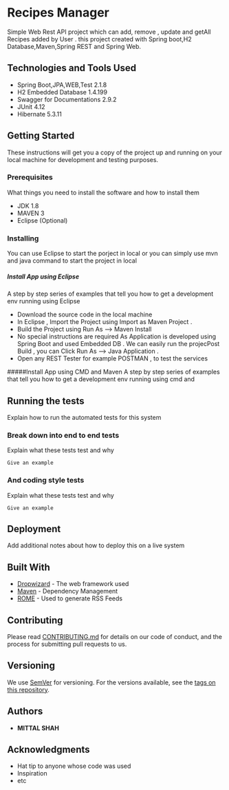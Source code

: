 # Recipes Manager

Simple Web Rest API project which can add, remove , update and getAll Recipes added by User . this project created with Spring boot,H2 Database,Maven,Spring REST  and Spring Web.

## Technologies and Tools Used
* Spring Boot,JPA,WEB,Test  2.1.8
* H2 Embedded Database   1.4.199
* Swagger for Documentations  2.9.2
* JUnit  4.12
* Hibernate 5.3.11
    

## Getting Started

These instructions will get you a copy of the project up and running on your local machine for development and testing purposes.

### Prerequisites

What things you need to install the software and how to install them
* JDK 1.8
* MAVEN 3
* Eclipse (Optional)

### Installing 

You can use Eclipse to start the porject in local or you can simply use mvn and java command to start the project in local

##### Install App using Eclipse
A step by step series of examples that tell you how to get a development env running using Eclipse

*  Download the source code in the local machine 
*  In Eclipse , Import the Project using Import as Maven Project .
*  Build the Project using Run As --> Maven Install
*   No special instructions are required As Application is developed using Spring Boot and used Embedded DB .  We can easily run the projecPost Build , you can  Click 	Run As --> Java Application .
*  Open any REST Tester for example POSTMAN , to test the services 

#####Install App using CMD and Maven 
A step by step series of examples that tell you how to get a development env running using cmd and 




## Running the tests

Explain how to run the automated tests for this system

### Break down into end to end tests

Explain what these tests test and why

```
Give an example
```

### And coding style tests

Explain what these tests test and why

```
Give an example
```

## Deployment

Add additional notes about how to deploy this on a live system

## Built With

* [Dropwizard](http://www.dropwizard.io/1.0.2/docs/) - The web framework used
* [Maven](https://maven.apache.org/) - Dependency Management
* [ROME](https://rometools.github.io/rome/) - Used to generate RSS Feeds

## Contributing

Please read [CONTRIBUTING.md](https://gist.github.com/PurpleBooth/b24679402957c63ec426) for details on our code of conduct, and the process for submitting pull requests to us.

## Versioning

We use [SemVer](http://semver.org/) for versioning. For the versions available, see the [tags on this repository](https://github.com/your/project/tags). 

## Authors

* **MITTAL SHAH**  


## Acknowledgments

* Hat tip to anyone whose code was used
* Inspiration
* etc
